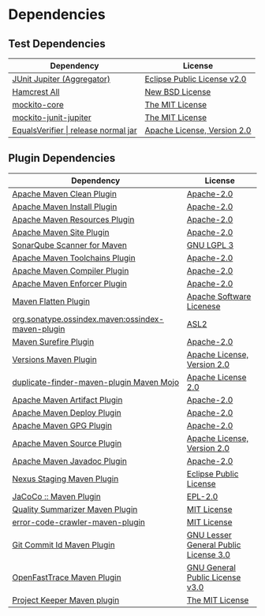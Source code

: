 <!-- @formatter:off -->
# Dependencies

## Test Dependencies

| Dependency                                | License                          |
| ----------------------------------------- | -------------------------------- |
| [JUnit Jupiter (Aggregator)][0]           | [Eclipse Public License v2.0][1] |
| [Hamcrest All][2]                         | [New BSD License][3]             |
| [mockito-core][4]                         | [The MIT License][5]             |
| [mockito-junit-jupiter][4]                | [The MIT License][5]             |
| [EqualsVerifier \| release normal jar][6] | [Apache License, Version 2.0][7] |

## Plugin Dependencies

| Dependency                                              | License                                     |
| ------------------------------------------------------- | ------------------------------------------- |
| [Apache Maven Clean Plugin][8]                          | [Apache-2.0][7]                             |
| [Apache Maven Install Plugin][9]                        | [Apache-2.0][7]                             |
| [Apache Maven Resources Plugin][10]                     | [Apache-2.0][7]                             |
| [Apache Maven Site Plugin][11]                          | [Apache-2.0][7]                             |
| [SonarQube Scanner for Maven][12]                       | [GNU LGPL 3][13]                            |
| [Apache Maven Toolchains Plugin][14]                    | [Apache-2.0][7]                             |
| [Apache Maven Compiler Plugin][15]                      | [Apache-2.0][7]                             |
| [Apache Maven Enforcer Plugin][16]                      | [Apache-2.0][7]                             |
| [Maven Flatten Plugin][17]                              | [Apache Software Licenese][7]               |
| [org.sonatype.ossindex.maven:ossindex-maven-plugin][18] | [ASL2][19]                                  |
| [Maven Surefire Plugin][20]                             | [Apache-2.0][7]                             |
| [Versions Maven Plugin][21]                             | [Apache License, Version 2.0][7]            |
| [duplicate-finder-maven-plugin Maven Mojo][22]          | [Apache License 2.0][23]                    |
| [Apache Maven Artifact Plugin][24]                      | [Apache-2.0][7]                             |
| [Apache Maven Deploy Plugin][25]                        | [Apache-2.0][7]                             |
| [Apache Maven GPG Plugin][26]                           | [Apache-2.0][7]                             |
| [Apache Maven Source Plugin][27]                        | [Apache License, Version 2.0][7]            |
| [Apache Maven Javadoc Plugin][28]                       | [Apache-2.0][7]                             |
| [Nexus Staging Maven Plugin][29]                        | [Eclipse Public License][30]                |
| [JaCoCo :: Maven Plugin][31]                            | [EPL-2.0][32]                               |
| [Quality Summarizer Maven Plugin][33]                   | [MIT License][34]                           |
| [error-code-crawler-maven-plugin][35]                   | [MIT License][36]                           |
| [Git Commit Id Maven Plugin][37]                        | [GNU Lesser General Public License 3.0][38] |
| [OpenFastTrace Maven Plugin][39]                        | [GNU General Public License v3.0][40]       |
| [Project Keeper Maven plugin][41]                       | [The MIT License][42]                       |

[0]: https://junit.org/junit5/
[1]: https://www.eclipse.org/legal/epl-v20.html
[2]: https://github.com/hamcrest/JavaHamcrest
[3]: http://www.opensource.org/licenses/bsd-license.php
[4]: https://github.com/mockito/mockito
[5]: https://github.com/mockito/mockito/blob/main/LICENSE
[6]: https://www.jqno.nl/equalsverifier
[7]: https://www.apache.org/licenses/LICENSE-2.0.txt
[8]: https://maven.apache.org/plugins/maven-clean-plugin/
[9]: https://maven.apache.org/plugins/maven-install-plugin/
[10]: https://maven.apache.org/plugins/maven-resources-plugin/
[11]: https://maven.apache.org/plugins/maven-site-plugin/
[12]: http://docs.sonarqube.org/display/PLUG/Plugin+Library/sonar-maven-plugin
[13]: http://www.gnu.org/licenses/lgpl.txt
[14]: https://maven.apache.org/plugins/maven-toolchains-plugin/
[15]: https://maven.apache.org/plugins/maven-compiler-plugin/
[16]: https://maven.apache.org/enforcer/maven-enforcer-plugin/
[17]: https://www.mojohaus.org/flatten-maven-plugin/
[18]: https://sonatype.github.io/ossindex-maven/maven-plugin/
[19]: http://www.apache.org/licenses/LICENSE-2.0.txt
[20]: https://maven.apache.org/surefire/maven-surefire-plugin/
[21]: https://www.mojohaus.org/versions/versions-maven-plugin/
[22]: https://basepom.github.io/duplicate-finder-maven-plugin
[23]: http://www.apache.org/licenses/LICENSE-2.0.html
[24]: https://maven.apache.org/plugins/maven-artifact-plugin/
[25]: https://maven.apache.org/plugins/maven-deploy-plugin/
[26]: https://maven.apache.org/plugins/maven-gpg-plugin/
[27]: https://maven.apache.org/plugins/maven-source-plugin/
[28]: https://maven.apache.org/plugins/maven-javadoc-plugin/
[29]: http://www.sonatype.com/public-parent/nexus-maven-plugins/nexus-staging/nexus-staging-maven-plugin/
[30]: http://www.eclipse.org/legal/epl-v10.html
[31]: https://www.jacoco.org/jacoco/trunk/doc/maven.html
[32]: https://www.eclipse.org/legal/epl-2.0/
[33]: https://github.com/exasol/quality-summarizer-maven-plugin/
[34]: https://github.com/exasol/quality-summarizer-maven-plugin/blob/main/LICENSE
[35]: https://github.com/exasol/error-code-crawler-maven-plugin/
[36]: https://github.com/exasol/error-code-crawler-maven-plugin/blob/main/LICENSE
[37]: https://github.com/git-commit-id/git-commit-id-maven-plugin
[38]: http://www.gnu.org/licenses/lgpl-3.0.txt
[39]: https://github.com/itsallcode/openfasttrace-maven-plugin
[40]: https://www.gnu.org/licenses/gpl-3.0.html
[41]: https://github.com/exasol/project-keeper/
[42]: https://github.com/exasol/project-keeper/blob/main/LICENSE
